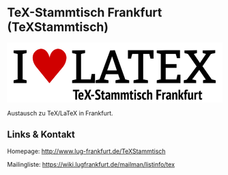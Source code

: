 # TeX-Stammtisch Frankfurt (TeXStammtisch)
![TeX-Stammtisch Frankfurt](./tex.logo.png)

Austausch zu TeX/LaTeX in Frankfurt.


## Links &amp; Kontakt

Homepage: <http://www.lug-frankfurt.de/TeXStammtisch>








Mailingliste: <https://wiki.lugfrankfurt.de/mailman/listinfo/tex>


